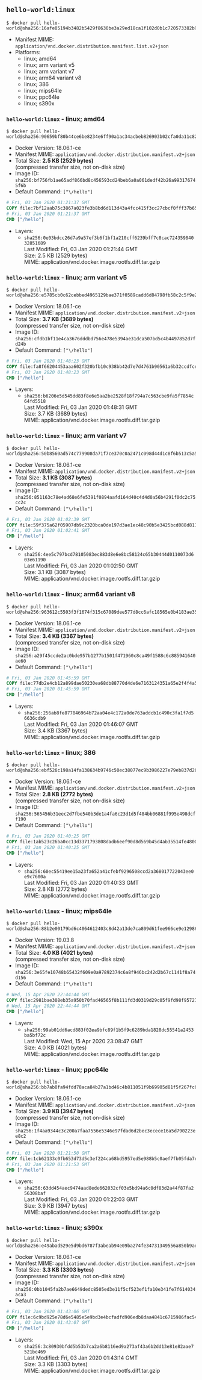 ## `hello-world:linux`

```console
$ docker pull hello-world@sha256:16afe05194b3482b5429f8630be3a29ed18ca1f102d0b1c720573382b9c46bcf
```

-	Manifest MIME: `application/vnd.docker.distribution.manifest.list.v2+json`
-	Platforms:
	-	linux; amd64
	-	linux; arm variant v5
	-	linux; arm variant v7
	-	linux; arm64 variant v8
	-	linux; 386
	-	linux; mips64le
	-	linux; ppc64le
	-	linux; s390x

### `hello-world:linux` - linux; amd64

```console
$ docker pull hello-world@sha256:90659bf80b44ce6be8234e6ff90a1ac34acbeb826903b02cfa0da11c82cbc042
```

-	Docker Version: 18.06.1-ce
-	Manifest MIME: `application/vnd.docker.distribution.manifest.v2+json`
-	Total Size: **2.5 KB (2529 bytes)**  
	(compressed transfer size, not on-disk size)
-	Image ID: `sha256:bf756fb1ae65adf866bd8c456593cd24beb6a0a061dedf42b26a993176745f6b`
-	Default Command: `["\/hello"]`

```dockerfile
# Fri, 03 Jan 2020 01:21:37 GMT
COPY file:7bf12aab75c3867a023fe3b8bd6d113d43a4fcc415f3cc27cbcf0fff37b65a02 in / 
# Fri, 03 Jan 2020 01:21:37 GMT
CMD ["/hello"]
```

-	Layers:
	-	`sha256:0e03bdcc26d7a9a57ef3b6f1bf1a210cff6239bff7c8cac72435984032851689`  
		Last Modified: Fri, 03 Jan 2020 01:21:44 GMT  
		Size: 2.5 KB (2529 bytes)  
		MIME: application/vnd.docker.image.rootfs.diff.tar.gzip

### `hello-world:linux` - linux; arm variant v5

```console
$ docker pull hello-world@sha256:e5785cb0c62cebbed4965129bae371f0589cadd6d84798fb58c2c5f9e237efd9
```

-	Docker Version: 18.06.1-ce
-	Manifest MIME: `application/vnd.docker.distribution.manifest.v2+json`
-	Total Size: **3.7 KB (3689 bytes)**  
	(compressed transfer size, not on-disk size)
-	Image ID: `sha256:cfdb1bf11e4ca3676dddbd756e478e5394ae31dca507bd5c4b4497852d7fd24b`
-	Default Command: `["\/hello"]`

```dockerfile
# Fri, 03 Jan 2020 01:48:23 GMT
COPY file:fa8f66204453aaa602f320bfb10c938bb42d7e7d4761b90561a6b32ccdfce799 in / 
# Fri, 03 Jan 2020 01:48:23 GMT
CMD ["/hello"]
```

-	Layers:
	-	`sha256:b6206e5d545dd83f8e6e5aa2be2528f18f794a7c563cbe9fa5f7854c64fd5518`  
		Last Modified: Fri, 03 Jan 2020 01:48:31 GMT  
		Size: 3.7 KB (3689 bytes)  
		MIME: application/vnd.docker.image.rootfs.diff.tar.gzip

### `hello-world:linux` - linux; arm variant v7

```console
$ docker pull hello-world@sha256:50b8560ad574c779908da71f7ce370c0a2471c098d44d1c8f6b513c5a55eeeb1
```

-	Docker Version: 18.06.1-ce
-	Manifest MIME: `application/vnd.docker.distribution.manifest.v2+json`
-	Total Size: **3.1 KB (3087 bytes)**  
	(compressed transfer size, not on-disk size)
-	Image ID: `sha256:851163c78e4ad68e6fe5391f0894aafd164d40c4d4d0a56b4291f0dc2c75cc2c`
-	Default Command: `["\/hello"]`

```dockerfile
# Fri, 03 Jan 2020 01:02:39 GMT
COPY file:59f375a62f05907db9c2320bca0de197d3ae1ec48c90b5e3425bcd088d811d43 in / 
# Fri, 03 Jan 2020 01:02:41 GMT
CMD ["/hello"]
```

-	Layers:
	-	`sha256:4ee5c797bcd78105083ec883d8e6e8bc58124c65b30444d0110073d603e61190`  
		Last Modified: Fri, 03 Jan 2020 01:02:50 GMT  
		Size: 3.1 KB (3087 bytes)  
		MIME: application/vnd.docker.image.rootfs.diff.tar.gzip

### `hello-world:linux` - linux; arm64 variant v8

```console
$ docker pull hello-world@sha256:963612c5503f3f1674f315c67089dee577d8cc6afc18565e0b4183ae355fb343
```

-	Docker Version: 18.06.1-ce
-	Manifest MIME: `application/vnd.docker.distribution.manifest.v2+json`
-	Total Size: **3.4 KB (3367 bytes)**  
	(compressed transfer size, not on-disk size)
-	Image ID: `sha256:a29f45ccde2ac0bde957b1277b1501f471960c8ca49f1588c6c885941640ae60`
-	Default Command: `["\/hello"]`

```dockerfile
# Fri, 03 Jan 2020 01:45:59 GMT
COPY file:77db2e4cb12a899dae50230ea68db88770d4de6e7163124351a65e2f4f4a55d1 in / 
# Fri, 03 Jan 2020 01:45:59 GMT
CMD ["/hello"]
```

-	Layers:
	-	`sha256:256ab8fe877846964b72aa04e4c172a0de763addcb1c490c3fa1f7d56636cdb9`  
		Last Modified: Fri, 03 Jan 2020 01:46:07 GMT  
		Size: 3.4 KB (3367 bytes)  
		MIME: application/vnd.docker.image.rootfs.diff.tar.gzip

### `hello-world:linux` - linux; 386

```console
$ docker pull hello-world@sha256:ebf526c198a14fa138634b9746c50ec38077ec9b3986227e79eb837d26f59dc6
```

-	Docker Version: 18.06.1-ce
-	Manifest MIME: `application/vnd.docker.distribution.manifest.v2+json`
-	Total Size: **2.8 KB (2772 bytes)**  
	(compressed transfer size, not on-disk size)
-	Image ID: `sha256:565456b31eec2d7fbe540b3de1a4fa6c23d1d5f484bb06881f995e498dcff190`
-	Default Command: `["\/hello"]`

```dockerfile
# Fri, 03 Jan 2020 01:40:25 GMT
COPY file:1ab523c26ba0cc13d3371793808dadb6eef90d8d569b45d4ab35514fe48008be in / 
# Fri, 03 Jan 2020 01:40:25 GMT
CMD ["/hello"]
```

-	Layers:
	-	`sha256:60ec55419ee15a23fa652a41cfebf9296508ccd2a368017722043ee0e9c7600a`  
		Last Modified: Fri, 03 Jan 2020 01:40:33 GMT  
		Size: 2.8 KB (2772 bytes)  
		MIME: application/vnd.docker.image.rootfs.diff.tar.gzip

### `hello-world:linux` - linux; mips64le

```console
$ docker pull hello-world@sha256:88b2e00179bd6c4064612403c8d42a13de7ca809d61fee966ce9e129860a8a90
```

-	Docker Version: 19.03.8
-	Manifest MIME: `application/vnd.docker.distribution.manifest.v2+json`
-	Total Size: **4.0 KB (4021 bytes)**  
	(compressed transfer size, not on-disk size)
-	Image ID: `sha256:3e65fe10748b65432f609e0a97892374c6a8f946bc242d2b67c1141f8a74d156`
-	Default Command: `["\/hello"]`

```dockerfile
# Wed, 15 Apr 2020 22:44:44 GMT
COPY file:2981bae308eb35a950b70fad46565f8b111fd3d0319d29c05f9fd98f957273c5 in / 
# Wed, 15 Apr 2020 22:44:44 GMT
CMD ["/hello"]
```

-	Layers:
	-	`sha256:99ab01dd6acd883f02ea9bfc89f1b5f9c6289bda1828dc55541a2453ba5bf72c`  
		Last Modified: Wed, 15 Apr 2020 23:08:47 GMT  
		Size: 4.0 KB (4021 bytes)  
		MIME: application/vnd.docker.image.rootfs.diff.tar.gzip

### `hello-world:linux` - linux; ppc64le

```console
$ docker pull hello-world@sha256:bb7ab0fa94fdd78aca84b27a1bd46c4b811051f9b69905d81f5f267fc6546a9d
```

-	Docker Version: 18.06.1-ce
-	Manifest MIME: `application/vnd.docker.distribution.manifest.v2+json`
-	Total Size: **3.9 KB (3947 bytes)**  
	(compressed transfer size, not on-disk size)
-	Image ID: `sha256:1f4aa9344c3c200a7faa7556e5346e97fdad6d2bec3ecece16a5d790223ee8c2`
-	Default Command: `["\/hello"]`

```dockerfile
# Fri, 03 Jan 2020 01:21:50 GMT
COPY file:1cb62133c0fb653d73d5c3ef224ca68bd5957ed5e988b5c0aef7fb05fda7eeea in / 
# Fri, 03 Jan 2020 01:21:53 GMT
CMD ["/hello"]
```

-	Layers:
	-	`sha256:63dd454aec9474aad8ede662032cf03e5bd94a6c0df83d2a44f87fa256308baf`  
		Last Modified: Fri, 03 Jan 2020 01:22:03 GMT  
		Size: 3.9 KB (3947 bytes)  
		MIME: application/vnd.docker.image.rootfs.diff.tar.gzip

### `hello-world:linux` - linux; s390x

```console
$ docker pull hello-world@sha256:e49abad529e5d9bd6787f3abeab94e09ba274fe34731349556a850b9aebbf7bf
```

-	Docker Version: 18.06.1-ce
-	Manifest MIME: `application/vnd.docker.distribution.manifest.v2+json`
-	Total Size: **3.3 KB (3303 bytes)**  
	(compressed transfer size, not on-disk size)
-	Image ID: `sha256:0bb1045fa2b7ae6649dedc8505ed3e11f5cf523ef1fa10e341fe7f614034aca3`
-	Default Command: `["\/hello"]`

```dockerfile
# Fri, 03 Jan 2020 01:43:06 GMT
COPY file:6c9bd925e78d6e5485e5e9bd3e4bcfadfd906edb8daa4841c6715986fac54a4a in / 
# Fri, 03 Jan 2020 01:43:07 GMT
CMD ["/hello"]
```

-	Layers:
	-	`sha256:3c80930bfdd5b53b7ca2a6b8116ed9a273af43a6b2dd13e81e82aae7521be469`  
		Last Modified: Fri, 03 Jan 2020 01:43:14 GMT  
		Size: 3.3 KB (3303 bytes)  
		MIME: application/vnd.docker.image.rootfs.diff.tar.gzip
